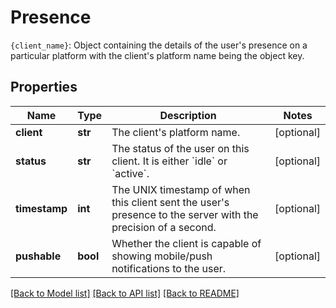 # Presence

`{client_name}`: Object containing the details of the user's presence on a particular platform with the client's platform name being the object key. 

## Properties
Name | Type | Description | Notes
------------ | ------------- | ------------- | -------------
**client** | **str** | The client&#39;s platform name.  | [optional] 
**status** | **str** | The status of the user on this client. It is either &#x60;idle&#x60; or &#x60;active&#x60;.  | [optional] 
**timestamp** | **int** | The UNIX timestamp of when this client sent the user&#39;s presence to the server with the precision of a second.  | [optional] 
**pushable** | **bool** | Whether the client is capable of showing mobile/push notifications to the user.  | [optional] 

[[Back to Model list]](../README.md#documentation-for-models) [[Back to API list]](../README.md#documentation-for-api-endpoints) [[Back to README]](../README.md)


